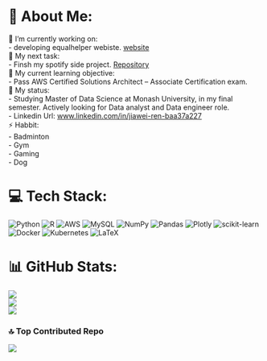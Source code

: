 # 💫 About Me:
🔭 I’m currently working on:<br>      - developing equalhelper webiste. [website](https://www.equalhelper.space/) <br>🔭 My next task:<br>      - Finsh my spotify side project. [Repository](https://github.com/MikeJR111/Spotify-Top-50-Song-Data-ETL-Pipeline-and-Analysis) <br>🌱 My current learning objective:<br>      - Pass AWS Certified Solutions Architect – Associate Certification exam.<br>💬 My status:<br>      - Studying Master of Data Science at Monash University, in my final semester. Actively looking for Data analyst and Data engineer role.<br>      - Linkedin Url: www.linkedin.com/in/jiawei-ren-baa37a227
<br>⚡ Habbit:<br>     - Badminton<br>     - Gym<br>     - Gaming<br>     - Dog

# 💻 Tech Stack:
![Python](https://img.shields.io/badge/python-3670A0?style=flat&logo=python&logoColor=ffdd54) ![R](https://img.shields.io/badge/r-%23276DC3.svg?style=flat&logo=r&logoColor=white) ![AWS](https://img.shields.io/badge/AWS-%23FF9900.svg?style=flat&logo=amazon-aws&logoColor=white) ![MySQL](https://img.shields.io/badge/mysql-%2300f.svg?style=flat&logo=mysql&logoColor=white) ![NumPy](https://img.shields.io/badge/numpy-%23013243.svg?style=flat&logo=numpy&logoColor=white) ![Pandas](https://img.shields.io/badge/pandas-%23150458.svg?style=flat&logo=pandas&logoColor=white) ![Plotly](https://img.shields.io/badge/Plotly-%233F4F75.svg?style=flat&logo=plotly&logoColor=white) ![scikit-learn](https://img.shields.io/badge/scikit--learn-%23F7931E.svg?style=flat&logo=scikit-learn&logoColor=white) ![Docker](https://img.shields.io/badge/docker-%230db7ed.svg?style=flat&logo=docker&logoColor=white) ![Kubernetes](https://img.shields.io/badge/kubernetes-%23326ce5.svg?style=flat&logo=kubernetes&logoColor=white) ![LaTeX](https://img.shields.io/badge/latex-%23008080.svg?style=flat&logo=latex&logoColor=white)
# 📊 GitHub Stats:
![](https://github-readme-stats.vercel.app/api?username=MikeJR111&theme=default&hide_border=false&include_all_commits=false&count_private=false)<br/>
![](https://github-readme-streak-stats.herokuapp.com/?user=MikeJR111&theme=default&hide_border=false)<br/>
![](https://github-readme-stats.vercel.app/api/top-langs/?username=MikeJR111&theme=default&hide_border=false&include_all_commits=false&count_private=false&layout=compact)

### 🔝 Top Contributed Repo
![](https://github-contributor-stats.vercel.app/api?username=MikeJR111&limit=5&theme=chalk&combine_all_yearly_contributions=true)

